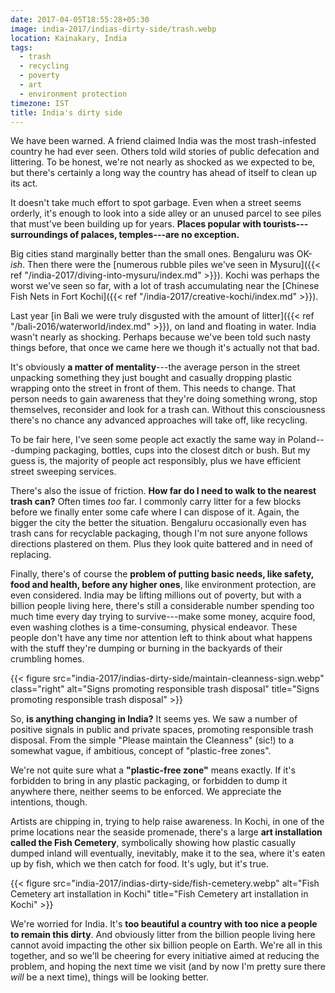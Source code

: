 ```yaml
---
date: 2017-04-05T18:55:28+05:30
image: india-2017/indias-dirty-side/trash.webp
location: Kainakary, India
tags:
  - trash
  - recycling
  - poverty
  - art
  - environment protection
timezone: IST
title: India's dirty side
---
```


We have been warned. A friend claimed India was the most trash-infested country he had ever seen. Others told wild stories of public defecation and littering. To be honest, we're not nearly as shocked as we expected to be, but there's certainly a long way the country has ahead of itself to clean up its act.

<!--more-->

It doesn't take much effort to spot garbage. Even when a street seems orderly, it's enough to look into a side alley or an unused parcel to see piles that must've been building up for years. __Places popular with tourists---surroundings of palaces, temples---are no exception.__

Big cities stand marginally better than the small ones. Bengaluru was OK-_ish_. Then there were the [numerous rubble piles we've seen in Mysuru]({{< ref "/india-2017/diving-into-mysuru/index.md" >}}). Kochi was perhaps the worst we've seen so far, with a lot of trash accumulating near the [Chinese Fish Nets in Fort Kochi]({{< ref "/india-2017/creative-kochi/index.md" >}}).

Last year [in Bali we were truly disgusted with the amount of litter]({{< ref "/bali-2016/waterworld/index.md" >}}), on land and floating in water. India wasn't nearly as shocking. Perhaps because we've been told such nasty things before, that once we came here we though it's actually not that bad.

It's obviously __a matter of mentality__---the average person in the street unpacking something they just bought and casually dropping plastic wrapping onto the street in front of them. This needs to change. That person needs to gain awareness that they're doing something wrong, stop themselves, reconsider and look for a trash can. Without this consciousness there's no chance any advanced approaches will take off, like recycling.

To be fair here, I've seen some people act exactly the same way in Poland---dumping packaging, bottles, cups into the closest ditch or bush. But my guess is, the majority of people act responsibly, plus we have efficient street sweeping services.

There's also the issue of friction. __How far do I need to walk to the nearest trash can?__ Often times _too_ far. I commonly carry litter for a few blocks before we finally enter some cafe where I can dispose of it. Again, the bigger the city the better the situation. Bengaluru occasionally even has trash cans for recyclable packaging, though I'm not sure anyone follows directions plastered on them. Plus they look quite battered and in need of replacing.

Finally, there's of course the __problem of putting basic needs, like safety, food and health, before any higher ones__, like environment protection, are even considered. India may be lifting millions out of poverty, but with a billion people living here, there's still a considerable number spending too much time every day trying to survive---make some money, acquire food, even washing clothes is a time-consuming, physical endeavor. These people don't have any time nor attention left to think about what happens with the stuff they're dumping or burning in the backyards of their crumbling homes.

{{< figure src="india-2017/indias-dirty-side/maintain-cleanness-sign.webp" class="right" alt="Signs promoting responsible trash disposal" title="Signs promoting responsible trash disposal" >}}

So, __is anything changing in India?__ It seems yes. We saw a number of positive signals in public and private spaces, promoting responsible trash disposal. From the simple "Please maintain the Cleanness" (sic!) to a somewhat vague, if ambitious, concept of "plastic-free zones".

We're not quite sure what a __"plastic-free zone"__ means exactly. If it's forbidden to bring in any plastic packaging, or forbidden to dump it anywhere there, neither seems to be enforced. We appreciate the intentions, though.

Artists are chipping in, trying to help raise awareness. In Kochi, in one of the prime locations near the seaside promenade, there's a large __art installation called the Fish Cemetery__, symbolically showing how plastic casually dumped inland will eventually, inevitably, make it to the sea, where it's eaten up by fish, which we then catch for food. It's ugly, but it's true.

{{< figure src="india-2017/indias-dirty-side/fish-cemetery.webp" alt="Fish Cemetery art installation in Kochi" title="Fish Cemetery art installation in Kochi" >}}

We're worried for India. It's __too beautiful a country with too nice a people to remain this dirty__. And obviously litter from the billion people living here cannot avoid impacting the other six billion people on Earth. We're all in this together, and so we'll be cheering for every initiative aimed at reducing the problem, and hoping the next time we visit (and by now I'm pretty sure there _will_ be a next time), things will be looking better.
